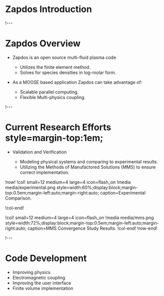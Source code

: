 # Zapdos Introduction

!---

# Zapdos Overview

- Zapdos is an open source multi-fluid plasma code

  - Utilizes the finite element method.
  - Solves for species densities in log-molar form.


- As a MOOSE based application Zapdos can take advantage of:

  - Scalable parallel computing.
  - Flexible Multi-physics coupling.

!---

# Current Research Efforts style=margin-top:1em;

- Validation and Verification

  - Modeling physical systems and comparing to experimental results.
  - Utilizing the Methods of Manufactored Solutions (MMS) to ensure correct implementation.

!row!
!col! small=12 medium=4 large=4 icon=flash_on
!media media/experimental.png
       style=width:60%;display:block;margin-top:0.5em;margin-left:auto;margin-right:auto;
       caption=Experimental Comparison.

<!-- !style halign=center
 -->
!col-end!

!col! small=12 medium=4 large=4 icon=flash_on
!media media/mms.png
       style=width:72%;display:block;margin-top:0.5em;margin-left:auto;margin-right:auto;
       caption=MMS Convergence Study Results.
!col-end!
!row-end!

!---

#  Code Development

- Improving physics
- Electromagnetic coupling
- Improving the user interface
- Finite volume implementation
